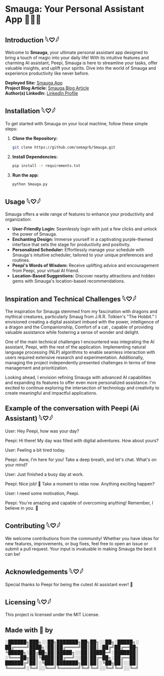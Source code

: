 # Smauga: Your Personal Assistant App 🐉💼🌟

## Introduction 𓆩♡𓆪

Welcome to **Smauga**, your ultimate personal assistant app designed to bring a touch of magic into your daily life! With its intuitive features and charming AI assistant, Peepi, Smauga is here to streamline your tasks, offer valuable insights, and uplift your spirits. Dive into the world of Smauga and experience productivity like never before.

**Deployed Site:** [Smauga App](https://semagrb.github.io/Smauga/)  
**Project Blog Article:** [Smauga Blog Article](https://www.linkedin.com/posts/salma-fithi-4a3032233_smauga-personalassistant-productivityboost-activity-7186414153429864448-jIvB?utm_source=share&utm_medium=member_desktop)  
**Author(s) LinkedIn:** [LinkedIn Profile](https://www.linkedin.com/in/salma-fithi-4a3032233/)

## Installation 𓆩♡𓆪

To get started with Smauga on your local machine, follow these simple steps:

1. **Clone the Repository:**
   ```bash
   git clone https://github.com/semagrb/Smauga.git
2. **Install Dependencies:**
   ```bash
   pip install -r requirements.txt
3. **Run the app:**
   ```bash
   python Smauga.py
## Usage 𓆩♡𓆪

Smauga offers a wide range of features to enhance your productivity and organization:

- **User-Friendly Login:** Seamlessly login with just a few clicks and unlock the power of Smauga.
- **Enchanting Design:** Immerse yourself in a captivating purple-themed interface that sets the stage for productivity and positivity.
- **Personalized Scheduler:** Effortlessly manage your schedule with Smauga's intuitive scheduler, tailored to your unique preferences and routines.
- **Peepi's Words of Wisdom:** Receive uplifting advice and encouragement from Peepi, your virtual AI friend.
- **Location-Based Suggestions:** Discover nearby attractions and hidden gems with Smauga's location-based recommendations.

## Inspiration and Technical Challenges 𓆩♡𓆪

The inspiration for Smauga stemmed from my fascination with dragons and mythical creatures, particularly Smaug from J.R.R. Tolkien's "The Hobbit." I envisioned creating a digital assistant imbued with the power, intelligence of a dragon and the Companionship, Comfort of a cat , capable of providing valuable assistance while fostering a sense of wonder and delight.

One of the main technical challenges I encountered was integrating the AI assistant, Peepi, with the rest of the application. Implementing natural language processing (NLP) algorithms to enable seamless interaction with users required extensive research and experimentation. Additionally, managing the project independently presented challenges in terms of time management and prioritization.

Looking ahead, I envision refining Smauga with advanced AI capabilities and expanding its features to offer even more personalized assistance. I'm excited to continue exploring the intersection of technology and creativity to create meaningful and impactful applications.

## Example of the conversation with Peepi (Ai Assistant) 𓆩♡𓆪

User: Hey Peepi, how was your day?

Peepi: Hi there! My day was filled with digital adventures. How about yours?

User: Feeling a bit tired today.

Peepi: Aww, I'm here for you! Take a deep breath, and let's chat. What's on your mind?

User: Just finished a busy day at work.

Peepi: Nice job! 🌟 Take a moment to relax now. Anything exciting happen?

User: I need some motivation, Peepi.

Peepi: You're amazing and capable of overcoming anything! Remember, I believe in you. 💜

## Contributing 𓆩♡𓆪

We welcome contributions from the community! Whether you have ideas for new features, improvements, or bug fixes, feel free to open an issue or submit a pull request. Your input is invaluable in making Smauga the best it can be!

## Acknowledgements 𓆩♡𓆪

Special thanks to Peepi for being the cutest AI assistant ever! 🐾

## Licensing 𓆩♡𓆪

This project is licensed under the MIT License.

## **Made with 💜 by**


░██████╗███╗░░██╗███████╗██╗██╗░░██╗░█████╗░ 
██╔════╝████╗░██║██╔════╝██║██║░██╔╝██╔══██╗ 
╚█████╗░██╔██╗██║█████╗░░██║█████═╝░███████║ 
░╚═══██╗██║╚████║██╔══╝░░██║██╔═██╗░██╔══██║ 
██████╔╝██║░╚███║███████╗██║██║░╚██╗██║░░██║ 
╚═════╝░╚═╝░░╚══╝╚══════╝╚═╝╚═╝░░╚═╝╚═╝░░╚═╝ 
